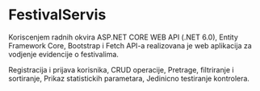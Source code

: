 # FestivalServis
Koriscenjem radnih okvira ASP.NET CORE WEB API (.NET 6.0), Entity Framework Core, Bootstrap i Fetch API-a realizovana je web aplikacija za vodjenje evidencije o festivalima.

Registracija i prijava korisnika, CRUD operacije, Pretrage, filtriranje i sortiranje, Prikaz statistickih parametara, Jedinicno testiranje kontrolera.

